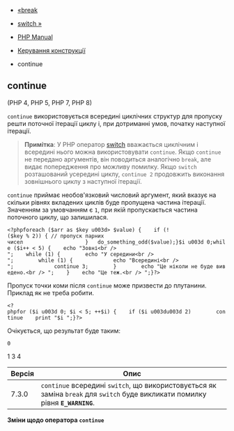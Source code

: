 - [«break](control-structures.break.md)
- [switch »](control-structures.switch.md)

- [PHP Manual](index.md)
- [Керування конструкції](language.control-structures.md)
- continue

## continue

(PHP 4, PHP 5, PHP 7, PHP 8)

`continue` використовується всередині циклічних структур для пропуску
решти поточної ітерації циклу і, при дотриманні умов,
початку наступної ітерації.

> **Примітка**: У PHP оператор [switch](control-structures.switch.md)
> вважається циклічним і всередині нього можна використовувати `continue`.
> Якщо `continue` не передано аргументів, він поводиться аналогічно
> `break`, але видає попередження про можливу помилку. Якщо `switch`
> розташований усередині циклу, `continue 2` продовжить виконання зовнішнього
> циклу з наступної ітерації.

`continue` приймає необов'язковий числовий аргумент, який вказує
на скільки рівнях вкладених циклів буде пропущена частина
ітерації. Значенням за умовчанням є `1`, при якій пропускається
частина поточного циклу, що залишилася.

` <?phpforeach ($arr as $key u003d> $value) {    if (!($key % 2)) { // пропуск парних чисел                    }   do_something_odd($value);}$i u003d 0;while ($i++ < 5) {    echo "Зовні<br />
";    while (1) {        echo "У середини<br />
";        while (1) {             echo "Всередині<br />
";             continue 3;        }        echo "Це ніколи не буде виведено.<br />
";    }    echo "Це теж.<br />
";}?> `

Пропуск точки коми після `continue` може призвести до плутанини. Приклад
як не треба робити.

`<?phpfor ($i u003d 0; $i < 5; ++$i) {    if ($i u003du003d 2)        continue    print "$i
";}?> `

Очікується, що результат буде таким:

    0
1
3
4

| Версія | Опис                                                                                                                            |
| ------ | ------------------------------------------------------------------------------------------------------------------------------- |
| 7.3.0  | `continue` всередині `switch`, що використовується як заміна `break` для `switch` буде викликати помилку рівня **`E_WARNING`**. |

**Зміни щодо оператора `continue`**
